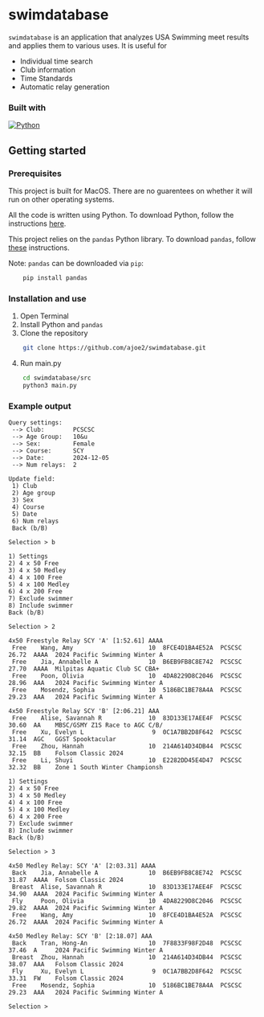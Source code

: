 # swimdatabase
`swimdatabase` is an application that analyzes USA Swimming meet results and applies them to various uses. It is useful for

 - Individual time search
 - Club information
 - Time Standards
 - Automatic relay generation

### Built with
[![Python](https://img.shields.io/badge/python-3670A0?style=for-the-badge&logo=python&logoColor=ffdd54)](https://www.python.org/)

## Getting started
### Prerequisites
This project is built for MacOS. There are no guarentees on whether it will run on other operating systems.

All the code is written using Python. To download Python, follow the instructions [here](https://www.python.org/downloads/).

This project relies on the `pandas` Python library. To download `pandas`, follow [these](https://pandas.pydata.org/docs/getting_started/install.html) instructions.

Note: `pandas` can be downloaded via `pip`:

```sh
    pip install pandas
```

### Installation and use
1. Open Terminal
2. Install Python and `pandas`
3. Clone the repository
```sh
    git clone https://github.com/ajoe2/swimdatabase.git
```
4. Run main.py
```sh
    cd swimdatabase/src
    python3 main.py
```

### Example output
```
Query settings:
 --> Club:        PCSCSC
 --> Age Group:   10&u
 --> Sex:         Female
 --> Course:      SCY
 --> Date:        2024-12-05
 --> Num relays:  2

Update field:
 1) Club
 2) Age group
 3) Sex
 4) Course
 5) Date
 6) Num relays
 Back (b/B)

Selection > b

1) Settings
2) 4 x 50 Free
3) 4 x 50 Medley
4) 4 x 100 Free
5) 4 x 100 Medley
6) 4 x 200 Free
7) Exclude swimmer
8) Include swimmer
Back (b/B)

Selection > 2

4x50 Freestyle Relay SCY 'A' [1:52.61] AAAA
 Free    Wang, Amy                     10  8FCE4D1BA4E52A  PCSCSC    26.72  AAAA  2024 Pacific Swimming Winter A
 Free    Jia, Annabelle A              10  B6EB9FB8C8E742  PCSCSC    27.70  AAAA  Milpitas Aquatic Club SC CBA+ 
 Free    Poon, Olivia                  10  4DA8229D8C2046  PCSCSC    28.96  AAA   2024 Pacific Swimming Winter A
 Free    Mosendz, Sophia               10  5186BC1BE78A4A  PCSCSC    29.23  AAA   2024 Pacific Swimming Winter A

4x50 Freestyle Relay SCY 'B' [2:06.21] AAA
 Free    Alise, Savannah R             10  83D133E17AEE4F  PCSCSC    30.60  AA    MBSC/GSMY Z1S Race to AGC C/B/
 Free    Xu, Evelyn L                   9  0C1A7BB2D8F642  PCSCSC    31.14  AGC   GGST Spooktacular             
 Free    Zhou, Hannah                  10  214A614D34DB44  PCSCSC    32.15  BB    Folsom Classic 2024           
 Free    Li, Shuyi                     10  E2282DD45E4D47  PCSCSC    32.32  BB    Zone 1 South Winter Championsh

1) Settings
2) 4 x 50 Free
3) 4 x 50 Medley
4) 4 x 100 Free
5) 4 x 100 Medley
6) 4 x 200 Free
7) Exclude swimmer
8) Include swimmer
Back (b/B)

Selection > 3

4x50 Medley Relay: SCY 'A' [2:03.31] AAAA
 Back    Jia, Annabelle A              10  B6EB9FB8C8E742  PCSCSC    31.87  AAAA  Folsom Classic 2024           
 Breast  Alise, Savannah R             10  83D133E17AEE4F  PCSCSC    34.90  AAAA  2024 Pacific Swimming Winter A
 Fly     Poon, Olivia                  10  4DA8229D8C2046  PCSCSC    29.82  AAAA  2024 Pacific Swimming Winter A
 Free    Wang, Amy                     10  8FCE4D1BA4E52A  PCSCSC    26.72  AAAA  2024 Pacific Swimming Winter A

4x50 Medley Relay: SCY 'B' [2:18.07] AAA
 Back    Tran, Hong-An                 10  7F8833F98F2D48  PCSCSC    37.46  A     2024 Pacific Swimming Winter A
 Breast  Zhou, Hannah                  10  214A614D34DB44  PCSCSC    38.07  AAA   Folsom Classic 2024           
 Fly     Xu, Evelyn L                   9  0C1A7BB2D8F642  PCSCSC    33.31  FW    Folsom Classic 2024           
 Free    Mosendz, Sophia               10  5186BC1BE78A4A  PCSCSC    29.23  AAA   2024 Pacific Swimming Winter A

Selection >
```
